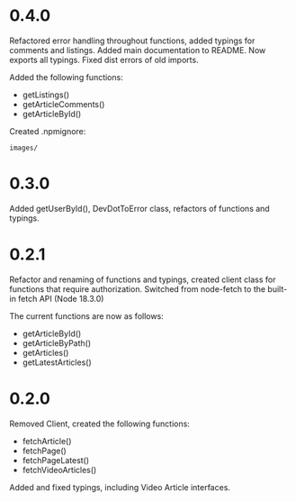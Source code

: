 # 0.4.0
Refactored error handling throughout functions, added typings for comments and listings. Added main documentation to README. Now exports all typings. Fixed dist errors of old imports.

Added the following functions:
- getListings()
- getArticleComments()
- getArticleById()

Created .npmignore:

```
images/
```

# 0.3.0
Added getUserById(), DevDotToError class, refactors of functions and typings.

# 0.2.1
Refactor and renaming of functions and typings, created client class for functions
that require authorization. Switched from node-fetch to the built-in fetch API (Node 18.3.0)

The current functions are now as follows:
- getArticleById()
- getArticleByPath()
- getArticles()
- getLatestArticles()


# 0.2.0
Removed Client, created the following functions:
- fetchArticle()
- fetchPage()
- fetchPageLatest()
- fetchVideoArticles()

Added and fixed typings, including Video Article interfaces.